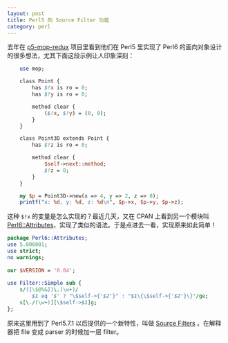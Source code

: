 ```yaml
---
layout: post
title: Perl5 的 Source Filter 功能
category: perl
---
```


去年在 [p5-mop-redux](https://github.com/stevan/p5-mop-redux) 项目里看到他们在 Perl5 里实现了 Perl6 的面向对象设计的很多想法，尤其下面这段示例让人印象深刻：

```perl
    use mop;

    class Point {
        has $!x is ro = 0;
        has $!y is ro = 0;

        method clear {
            ($!x, $!y) = (0, 0);
        }
    }

    class Point3D extends Point {
        has $!z is ro = 0;

        method clear {
            $self->next::method;
            $!z = 0;
        }
    }

    my $p = Point3D->new(x => 4, y => 2, z => 8);
    printf("x: %d, y: %d, z: %d\n", $p->x, $p->y, $p->z);
```

这种 `$!x` 的变量是怎么实现的？最近几天，又在 CPAN 上看到另一个模块叫 [Perl6::Attributes](https://metacpan.org/pod/Perl6::Attributes)，实现了类似的语法。于是点进去一看，实现原来如此简单！

```perl
package Perl6::Attributes;
use 5.006001;
use strict;
no warnings;
 
our $VERSION = '0.04';
 
use Filter::Simple sub {
    s/([\$@%&])\.(\w+)/
        $1 eq '$' ? "\$self->{'$2'}" : "$1\{\$self->{'$2'}\}"/ge;
    s[\./(\w+)][\$self->$1]g;
};
```

原来这里用到了 Perl5.7.1 以后提供的一个新特性，叫做 [Source Filters](https://metacpan.org/pod/distribution/Filter/perlfilter.pod) 。在解释器把 file 变成 parser 的时候加一层 filter。
